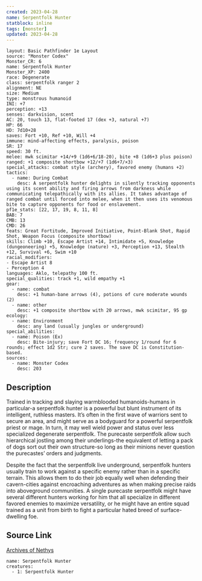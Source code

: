 ```yaml
---
created: 2023-04-28
name: Serpentfolk Hunter
statblock: inline
tags: [monster]
updated: 2023-04-28
---
```

```statblock
layout: Basic Pathfinder 1e Layout
source: "Monster Codex"
Monster_CR: 6
name: Serpentfolk Hunter
Monster_XP: 2400
race: Degenerate
class: serpentfolk ranger 2
alignment: NE
size: Medium
type: monstrous humanoid
INI: +7
perception: +13
senses: darkvision, scent
AC: 20, touch 13, flat-footed 17 (dex +3, natural +7)
HP: 66
HD: 7d10+28
saves: Fort +10, Ref +10, Will +4
immune: mind-affecting effects, paralysis, poison
SR: 17
speed: 30 ft.
melee: mwk scimitar +14/+9 (1d6+6/18-20), bite +8 (1d6+3 plus poison)
ranged: +1 composite shortbow +12/+7 (1d6+7/×3)
special_attacks: combat style (archery), favored enemy (humans +2)
tactics:
  - name: During Combat
    desc: A serpentfolk hunter delights in silently tracking opponents using its scent ability and firing arrows from darkness while communicating telepathically with its allies. It takes advantage of ranged combat until forced into melee, when it then uses its venomous bite to capture opponents for food or enslavement.
pf1e_stats: [22, 17, 19, 8, 11, 8]
BAB: 7
CMB: 13
CMD: 26
feats: Great Fortitude, Improved Initiative, Point-Blank Shot, Rapid Shot, Weapon Focus (composite shortbow)
skills: Climb +10, Escape Artist +14, Intimidate +5, Knowledge (dungeoneering) +5, Knowledge (nature) +3, Perception +13, Stealth +12, Survival +6, Swim +10
racial_modifiers:
- Escape Artist 8
- Perception 4
languages: Aklo, telepathy 100 ft.
special_qualities: track +1, wild empathy +1
gear:
  - name: combat
    desc: +1 human-bane arrows (4), potions of cure moderate wounds (2)
  - name: other
    desc: +1 composite shortbow with 20 arrows, mwk scimitar, 95 gp
ecology:
  - name: Environment
    desc: any land (usually jungles or underground)
special_abilities:
  - name: Poison (Ex)
    desc: Bite-injury; save Fort DC 16; frequency 1/round for 6 rounds; effect 1d2 Str; cure 2 saves. The save DC is Constitution-based.
sources:
  - name: Monster Codex
    desc: 203
```
## Description
Trained in tracking and slaying warmblooded humanoids-humans in particular-a serpentfolk hunter is a powerful but blunt instrument of its intelligent, ruthless masters. It’s often in the first wave of warriors sent to secure an area, and might serve as a bodyguard for a powerful serpentfolk priest or mage. In turn, it may well wield power and status over less specialized degenerate serpentfolk. The purecaste serpentfolk allow such hierarchical jostling among their underlings-the equivalent of letting a pack of dogs sort out their own structure-so long as their minions never question the purecastes’ orders and judgments.

 Despite the fact that the serpentfolk live underground, serpentfolk hunters usually train to work against a specific enemy rather than in a specific terrain. This allows them to do their job equally well when defending their cavern-cities against encroaching adventures as when making precise raids into aboveground communities. A single purecaste serpentfolk might have several different hunters working for him that all specialize in different favored enemies to maximize versatility, or he might have an entire squad trained as a unit from birth to fight a particular hated breed of surface-dwelling foe.
## Source Link
[Archives of Nethys](https://aonprd.com/MonsterDisplay.aspx?ItemName=Serpentfolk%20Hunter)
```encounter-table
name: Serpentfolk Hunter
creatures:
  - 1: Serpentfolk Hunter
```
